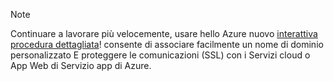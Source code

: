 
> [!NOTE]
> Continuare a lavorare più velocemente, usare hello Azure nuovo [interattiva procedura dettagliata](http://support.microsoft.com/kb/2990804)!  consente di associare facilmente un nome di dominio personalizzato E proteggere le comunicazioni (SSL) con i Servizi cloud o App Web di Servizio app di Azure.
> 
> 

